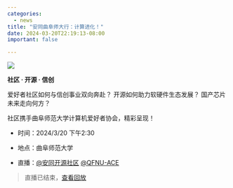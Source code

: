 ```yaml
---
categories:
  - news
title: "安同曲阜师大行：计算进化！"
date: 2024-03-20T22:19:13-08:00
important: false

---
```


![](/assets/news/2024-03-20-qfnu-computing-evolved.jpg)

**社区 · 开源 · 信创**

爱好者社区如何与信创事业双向奔赴？
开源如何助力软硬件生态发展？
国产芯片未来走向何方？

社区携手曲阜师范大学计算机爱好者协会，精彩呈现！

- 时间：2024/3/20 下午2:30

- 地点：曲阜师范大学

- 直播：[@安同开源社区](https://live.bilibili.com/30341581) [@QFNU-ACE](https://live.bilibili.com/30979773)

> 直播已结束，[查看回放](https://www.bilibili.com/video/BV1Vq421P7RP)
